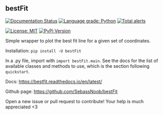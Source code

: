 ## bestFit

[![Documentation Status](https://readthedocs.org/projects/pip/badge/?version=stable)](https://pip.pypa.io/en/stable/?badge=stable)
[![Language grade: Python](https://img.shields.io/lgtm/grade/python/g/sebass-but-ab/bestFit.svg?logo=lgtm&logoWidth=18)](https://lgtm.com/projects/g/sebass-but-ab/bestFit/context:python)
[![Total alerts](https://img.shields.io/lgtm/alerts/g/SebassNoob/bestFit.svg?logo=lgtm&logoWidth=18)](https://lgtm.com/projects/g/SebassNoob/bestFit/alerts/)

[![License: MIT](https://img.shields.io/badge/License-MIT-yellow.svg)](https://opensource.org/licenses/MIT)
[![PyPi Version](https://img.shields.io/pypi/v/bestFit.svg)](https://pypi.python.org/pypi/bestFit/)

Simple wrapper to plot the best fit line for a given set of coordinates.

Installation:
``pip install -U bestFit``

In a .py file, import with ``import bestFit.main``.
See the docs for the list of available classes and methods to use, which is the section following ``quickstart``.

Docs: https://bestfit.readthedocs.io/en/latest/

Github page: https://github.com/SebassNoob/bestFit

Open a new issue or pull request to contribute! Your help is much appreciated <3


